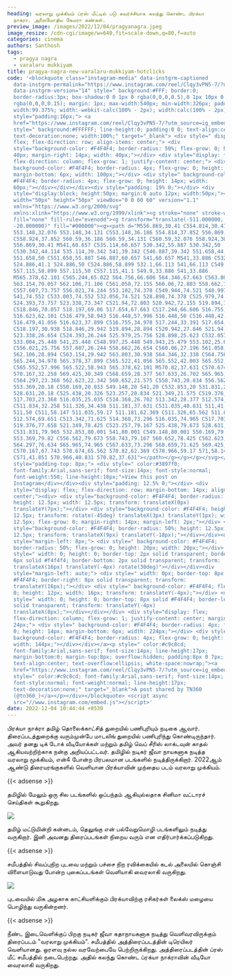 ```yaml
---
heading: வரலாறு முக்கியம் ப்ரஸ் மீட்டில் படு கவர்ச்சியாக கலந்து கொண்ட பிரக்யா
  நாக்ரா.‌ அலைமோதிய கேமரா கண்கள்.
preview_image: /images/2022/12/04/pragyanagra.jpeg
image_resize: /cdn-cgi/image/w=640,fit=scale-down,q=80,f=auto
categories: cinema
authors: Santhosh
tags:
  - pragya nagra
  - varalaru mukkiyam
title: pragya-nagra-new-varalaru-mukkiyam-hotclicks
code: '<blockquote class="instagram-media" data-instgrm-captioned
  data-instgrm-permalink="https://www.instagram.com/reel/Clqy3vPN5-7/?utm_source=ig_embed&amp;utm_campaign=loading"
  data-instgrm-version="14" style=" background:#FFF; border:0;
  border-radius:3px; box-shadow:0 0 1px 0 rgba(0,0,0,0.5),0 1px 10px 0
  rgba(0,0,0,0.15); margin: 1px; max-width:540px; min-width:326px; padding:0;
  width:99.375%; width:-webkit-calc(100% - 2px); width:calc(100% - 2px);"><div
  style="padding:16px;"> <a
  href="https://www.instagram.com/reel/Clqy3vPN5-7/?utm_source=ig_embed&amp;utm_campaign=loading"
  style=" background:#FFFFFF; line-height:0; padding:0 0; text-align:center;
  text-decoration:none; width:100%;" target="_blank"> <div style=" display:
  flex; flex-direction: row; align-items: center;"> <div
  style="background-color: #F4F4F4; border-radius: 50%; flex-grow: 0; height:
  40px; margin-right: 14px; width: 40px;"></div> <div style="display: flex;
  flex-direction: column; flex-grow: 1; justify-content: center;"> <div style="
  background-color: #F4F4F4; border-radius: 4px; flex-grow: 0; height: 14px;
  margin-bottom: 6px; width: 100px;"></div> <div style=" background-color:
  #F4F4F4; border-radius: 4px; flex-grow: 0; height: 14px; width:
  60px;"></div></div></div><div style="padding: 19% 0;"></div> <div
  style="display:block; height:50px; margin:0 auto 12px; width:50px;"><svg
  width="50px" height="50px" viewBox="0 0 60 60" version="1.1"
  xmlns="https://www.w3.org/2000/svg"
  xmlns:xlink="https://www.w3.org/1999/xlink"><g stroke="none" stroke-width="1"
  fill="none" fill-rule="evenodd"><g transform="translate(-511.000000,
  -20.000000)" fill="#000000"><g><path d="M556.869,30.41 C554.814,30.41
  553.148,32.076 553.148,34.131 C553.148,36.186 554.814,37.852 556.869,37.852
  C558.924,37.852 560.59,36.186 560.59,34.131 C560.59,32.076 558.924,30.41
  556.869,30.41 M541,60.657 C535.114,60.657 530.342,55.887 530.342,50
  C530.342,44.114 535.114,39.342 541,39.342 C546.887,39.342 551.658,44.114
  551.658,50 C551.658,55.887 546.887,60.657 541,60.657 M541,33.886 C532.1,33.886
  524.886,41.1 524.886,50 C524.886,58.899 532.1,66.113 541,66.113 C549.9,66.113
  557.115,58.899 557.115,50 C557.115,41.1 549.9,33.886 541,33.886
  M565.378,62.101 C565.244,65.022 564.756,66.606 564.346,67.663 C563.803,69.06
  563.154,70.057 562.106,71.106 C561.058,72.155 560.06,72.803 558.662,73.347
  C557.607,73.757 556.021,74.244 553.102,74.378 C549.944,74.521 548.997,74.552
  541,74.552 C533.003,74.552 532.056,74.521 528.898,74.378 C525.979,74.244
  524.393,73.757 523.338,73.347 C521.94,72.803 520.942,72.155 519.894,71.106
  C518.846,70.057 518.197,69.06 517.654,67.663 C517.244,66.606 516.755,65.022
  516.623,62.101 C516.479,58.943 516.448,57.996 516.448,50 C516.448,42.003
  516.479,41.056 516.623,37.899 C516.755,34.978 517.244,33.391 517.654,32.338
  C518.197,30.938 518.846,29.942 519.894,28.894 C520.942,27.846 521.94,27.196
  523.338,26.654 C524.393,26.244 525.979,25.756 528.898,25.623 C532.057,25.479
  533.004,25.448 541,25.448 C548.997,25.448 549.943,25.479 553.102,25.623
  C556.021,25.756 557.607,26.244 558.662,26.654 C560.06,27.196 561.058,27.846
  562.106,28.894 C563.154,29.942 563.803,30.938 564.346,32.338 C564.756,33.391
  565.244,34.978 565.378,37.899 C565.522,41.056 565.552,42.003 565.552,50
  C565.552,57.996 565.522,58.943 565.378,62.101 M570.82,37.631 C570.674,34.438
  570.167,32.258 569.425,30.349 C568.659,28.377 567.633,26.702 565.965,25.035
  C564.297,23.368 562.623,22.342 560.652,21.575 C558.743,20.834 556.562,20.326
  553.369,20.18 C550.169,20.033 549.148,20 541,20 C532.853,20 531.831,20.033
  528.631,20.18 C525.438,20.326 523.257,20.834 521.349,21.575 C519.376,22.342
  517.703,23.368 516.035,25.035 C514.368,26.702 513.342,28.377 512.574,30.349
  C511.834,32.258 511.326,34.438 511.181,37.631 C511.035,40.831 511,41.851
  511,50 C511,58.147 511.035,59.17 511.181,62.369 C511.326,65.562 511.834,67.743
  512.574,69.651 C513.342,71.625 514.368,73.296 516.035,74.965 C517.703,76.634
  519.376,77.658 521.349,78.425 C523.257,79.167 525.438,79.673 528.631,79.82
  C531.831,79.965 532.853,80.001 541,80.001 C549.148,80.001 550.169,79.965
  553.369,79.82 C556.562,79.673 558.743,79.167 560.652,78.425 C562.623,77.658
  564.297,76.634 565.965,74.965 C567.633,73.296 568.659,71.625 569.425,69.651
  C570.167,67.743 570.674,65.562 570.82,62.369 C570.966,59.17 571,58.147 571,50
  C571,41.851 570.966,40.831 570.82,37.631"></path></g></g></g></svg></div><div
  style="padding-top: 8px;"> <div style=" color:#3897f0;
  font-family:Arial,sans-serif; font-size:14px; font-style:normal;
  font-weight:550; line-height:18px;">View this post on
  Instagram</div></div><div style="padding: 12.5% 0;"></div> <div
  style="display: flex; flex-direction: row; margin-bottom: 14px; align-items:
  center;"><div> <div style="background-color: #F4F4F4; border-radius: 50%;
  height: 12.5px; width: 12.5px; transform: translateX(0px)
  translateY(7px);"></div> <div style="background-color: #F4F4F4; height:
  12.5px; transform: rotate(-45deg) translateX(3px) translateY(1px); width:
  12.5px; flex-grow: 0; margin-right: 14px; margin-left: 2px;"></div> <div
  style="background-color: #F4F4F4; border-radius: 50%; height: 12.5px; width:
  12.5px; transform: translateX(9px) translateY(-18px);"></div></div><div
  style="margin-left: 8px;"> <div style=" background-color: #F4F4F4;
  border-radius: 50%; flex-grow: 0; height: 20px; width: 20px;"></div> <div
  style=" width: 0; height: 0; border-top: 2px solid transparent; border-left:
  6px solid #f4f4f4; border-bottom: 2px solid transparent; transform:
  translateX(16px) translateY(-4px) rotate(30deg)"></div></div><div
  style="margin-left: auto;"> <div style=" width: 0px; border-top: 8px solid
  #F4F4F4; border-right: 8px solid transparent; transform:
  translateY(16px);"></div> <div style=" background-color: #F4F4F4; flex-grow:
  0; height: 12px; width: 16px; transform: translateY(-4px);"></div> <div
  style=" width: 0; height: 0; border-top: 8px solid #F4F4F4; border-left: 8px
  solid transparent; transform: translateY(-4px)
  translateX(8px);"></div></div></div> <div style="display: flex;
  flex-direction: column; flex-grow: 1; justify-content: center; margin-bottom:
  24px;"> <div style=" background-color: #F4F4F4; border-radius: 4px; flex-grow:
  0; height: 14px; margin-bottom: 6px; width: 224px;"></div> <div style="
  background-color: #F4F4F4; border-radius: 4px; flex-grow: 0; height: 14px;
  width: 144px;"></div></div></a><p style=" color:#c9c8cd;
  font-family:Arial,sans-serif; font-size:14px; line-height:17px;
  margin-bottom:0; margin-top:8px; overflow:hidden; padding:8px 0 7px;
  text-align:center; text-overflow:ellipsis; white-space:nowrap;"><a
  href="https://www.instagram.com/reel/Clqy3vPN5-7/?utm_source=ig_embed&amp;utm_campaign=loading"
  style=" color:#c9c8cd; font-family:Arial,sans-serif; font-size:14px;
  font-style:normal; font-weight:normal; line-height:17px;
  text-decoration:none;" target="_blank">A post shared by TN360
  (@tn360_)</a></p></div></blockquote> <script async
  src="//www.instagram.com/embed.js"></script>'
date: 2022-12-04 10:44:44 +0530
---
```

பிரக்யா நாக்ரா தமிழ் தொலைக்காட்சித் துறையில் பணிபுரியும் நடிகை ஆவார். திரைப்படத்துறைக்கு வரும்முன்பே மாடலிங் துறையில் பணிபுரிந்து கொண்டிருந்தார். அவர் தனது டிக் டோக் வீடியோக்கள் மற்றும் தமிழ் வெப் சீரிஸ் லாக்டவுன் காதல் ஆகியவற்றிற்காக நன்கு அறியப்பட்டவர். தமிழில் நடிகர் ஜீவா நாயகனாக நடித்த வரலாறு மூக்கியம், என்4 போன்ற பிரபலமான படங்களில் நடித்திருக்கிறார். 2022ஆம் ஆண்டு திரையரங்குகளில் வெளியான பிரக்யாவின் முந்தைய படம் வரலாறு முக்கியம். 

{{< adsense >}}


தமிழில் மேலும் ஒரு சில படங்களில் ஒப்பந்தம் ஆகியுல்லதாக சினிமா வட்டாரச் செய்திகள் கூறுகிறது. 

![](/images/2022/12/04/pragya-nagra-new-varalaru-mukkiyam-hotclicks.jpeg)

தமிழ் மட்டுமின்றி கன்னடம், தெலுங்கு என் பல்வேறுமொழி படங்களிலும் நடித்து வருகிறார். இனி அவனது திரைப்படங்கள் நிறைய வரும் என எதிர்பார்க்கப்படுகிறது.

{{< adsense >}}


சமீபத்தில் சிவப்புநிற புடவை மற்றும் பச்சை நிற ரவிக்கையில் கடல் அலையில் கொஞ்சி விளையாடுவது போன்ற புகைப்படங்கள் வெளியாகி வைரலாகி வருகிறது. 

![](/images/2022/12/04/pragya-nagra-new-varalaru-mukkiyam-hotclicks22.jpeg)

புடவையில் மிக அழகாக காட்சியளிக்கும் பிரக்யாவிற்கு ரசிகர்கள் லைக்ஸ் மழையை பொழிந்து வருகின்றனர்.

{{< adsense >}}


நீண்ட இடைவெளிக்குப் பிறகு நடிகர் ஜீவா கதாநாயகனாக நடித்து வெளிவரவிருக்கும் திரைப்படம் "வரலாறு முக்கியம்".‌ சமீபத்தில் அத்திரைப்படத்தின் டிரெயிலர் வெளியானது. ஒரளவு நல்ல வரவேற்பையே பெற்றிருக்கிறது. அத்திரைப்படத்தின் ப்ரஸ் மீட் சமீபத்தில் நடைபெற்றது.‌ அதில் கலந்து கொண்ட ப்ரக்யா நாக்ராவின் வீடியோ வைரலாகி வருகிறது.